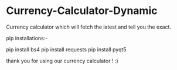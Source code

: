 # Currency-Calculator-Dynamic
Currency calculator which will fetch the latest and tell you the exact.

pip installations:-

pip install bs4
pip install requests
pip install pyqt5

thank you for using our currency calculator !
:)
